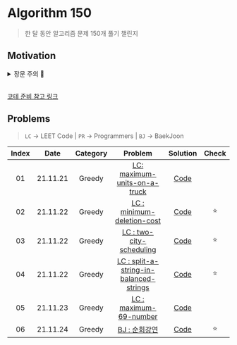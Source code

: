 # Algorithm 150

> 한 달 동안 알고리즘 문제 150개 풀기 챌린지

## Motivation

<details>
<summary>장문 주의 🤪</summary>

코딩 테스트(코테)를 여러 번 보면서, 광탈 상황을 경험하면서 도대체 어떻게 하면 합격할 수 있을까에 대해서 고민을 하게 되었다. 공식적인 기록(온라인 저지 플랫폼에 남은 문제 기록)으로 내가 코테 문제를 연습한 문제 수가 거의 450문제는 되는 것으로 확인되었다.(450문제가 적으면 적지만 일년 반정도의 기간을 고려하면 하루에 한문제 정도 푼 것 같다.) 그런데 왜 나는 코테에서 문제를 풀지 못하는가? 에 대한 해답을 찾고 싶었다.

지금까지 내가 문제를 풀어왔던 스타일은 1문제를 풀어도 정확히 풀어보려고 하였다. 최대한 힌트 같은 것 없이 내 힘으로 문제를 이해하고 로직을 구현하려고 노력하였다. 한 문제를 가지고 몇 시간이고 며칠이고 고민했던 적도 있었다. 이러한 방법이 프로그래밍 실력 향상에는 도움이 될 수 있다. 하지만 코테를 위한 방법이 아니였다.

모든 코테 준비 방법 관련 영상에서 하는 말은 `코테 문제의 유형을 익혀서 문제에 익숙해져라`와 `카테고리 별 풀이 방법을 익혀라` 였다. 이런 말을 들으니 난감하였다. 사실 알고리즘 풀이법 혹은 문제별 유형 정리 같은 부분을 한 번도 해본 적이 없었기 때문이다. (오히려 알고리즘 개념 자체를 이해하는데 포커스를 뒀던 것 같다.) 문제를 보고 어떻게 풀어갈지를 생각하고 그에 맞게 문제를 풀었을 뿐이였다. 체계적으로 정리하면서 해본 적이 없었기에 `어떤 문제를 보면 아 이 문제는 이렇게 접근해서 풀면 되는구나` 라는 생각할 수 없었다. 코테 준비는 마치 수능 수학을 준비하듯 해야 했던 것 같다. 그리고 코테에서 많이 나오는 유형은 정해져있고 그러한 유형에만 익숙해지고 그 문제만이라도 정확히 풀어내면 사실 코테를 통과하는게 그렇게 큰 어려움은 아니라고 한다.

내가 직접 코테를 보면서 실제로 코테 정답률과 응시율 등을 비교해 본 결과, 이 말에 절대 공감하게 되었다. 실제로 이번에 본 코테(프로그래머스 시행)에서 약 1100명 정도가 응시를 했고 총 문제는 3문제였다. 정렬문제, 그래프 문제, 그리디 문제(?)로 출제된 것으로 보인다. 이 코테에서는 실시간으로 제출자와 정답자를 확인할 수 있었다. 그런데 놀랍게도 가장 쉬운 문제에 대한 정답자가 300~400명밖에 되지 않았다. 두번째로 어려웠던 문제는 200명정도, 마지막 문제는 정답자가 100명도 채 안되었다. 또한 100위권까지 랭크를 확인할 수 있었는데, 이 결과를 보고 약간 충격😱 을 느끼고 희망😃 을 보았다. `100위 안에 든 사람 중에 3문제를 완벽하게 다 푼 사람은 10명도 채 되지 않았다`. 2 ~ 2.5문제정도로 생각하면 100위권 안에 들었고, 아마도 `2문제만 클리어하면 200위권에는 충분히 들지 않을까` 하는 생각을 들었다. 이 정도면 코테를 통과하는게 엄청 어려운 것은 아니구나 하는 확신을 갖게되었다.(현재는 나는 1 ~ 1.5문제 정도를 해결할 수 있다.)

결론적으로 방향성을 바꿔서 정확히 `코테 통과`를 목표해서 자주 나오는 유형별 문제를 정리하며 익숙해지기로 했다. 자주 나오는 유형 3가지인 `그리디 알고리즘`, `탐색 알고리즘(DFS/BFS 포함)`, `동적 프로그래밍(초중급 난이도 수준)`를 각각 50문제씩 150문제를 한 달동안 풀고 기록할 것이다. 문제에 사용할 플랫폼은 LeetCode, 백준, 프로그래머스를 주로 사용할 것이다.

도오전~~~🚀

</details>

<br />

[코테 준비 참고 링크](https://www.youtube.com/watch?v=ukkLCl9yBvE&t=808s)

## Problems

> `LC` → LEET Code | `PR` → Programmers | `BJ` → BaekJoon

| Index |   Date   | Category |                                                    Problem                                                    |          Solution          | Check |
| :---: | :------: | :------: | :-----------------------------------------------------------------------------------------------------------: | :------------------------: | :---: |
|  01   | 21.11.21 |  Greedy  |            [LC: maximum-units-on-a-truck](https://leetcode.com/problems/maximum-units-on-a-truck)             | [Code](/150pb/greedy/1.js) |       |
|  02   | 21.11.22 |  Greedy  | [LC : minimum-deletion-cost](https://leetcode.com/problems/minimum-deletion-cost-to-avoid-repeating-letters/) | [Code](/150pb/greedy/2.js) |  ⭐️  |
|  03   | 21.11.22 |  Greedy  |                [LC : two-city-scheduling](https://leetcode.com/problems/two-city-scheduling/)                 | [Code](/150pb/greedy/3.js) |  ⭐️  |
|  04   | 21.11.22 |  Greedy  | [LC : split-a-string-in-balanced-strings](https://leetcode.com/problems/split-a-string-in-balanced-strings/)  | [Code](/150pb/greedy/4.js) |  ⭐️  |
|  05   | 21.11.23 |  Greedy  |                  [LC : maximum-69-number](https://leetcode.com/problems/maximum-69-number/)                   | [Code](/150pb/greedy/5.js) |       |
|  06   | 21.11.24 |  Greedy  |                             [BJ : 순회강연](https://www.acmicpc.net/problem/2109)                             | [Code](/150pb/greedy/6.js) |  ⭐️  |
